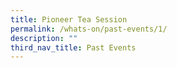 ```yaml
---
title: Pioneer Tea Session
permalink: /whats-on/past-events/1/
description: ""
third_nav_title: Past Events
---
```

